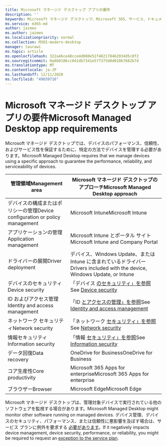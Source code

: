```yaml
---
title: Microsoft マネージド デスクトップ アプリの要件
description: ''
keywords: Microsoft マネージド デスクトップ、Microsoft 365、サービス、ドキュメント
ms.service: m365-md
author: jaimeo
ms.author: jaimeo
ms.localizationpriority: normal
ms.collection: M365-modern-desktop
manager: laurawi
ms.topic: article
ms.openlocfilehash: 322a46ce48cce4d080e51f482178462934d5c8f2
ms.sourcegitcommit: 0a8b0186cc041db7341e57f375d0d010b7682b7d
ms.translationtype: MT
ms.contentlocale: ja-JP
ms.lasthandoff: 12/11/2020
ms.locfileid: "49659716"
---
```

# <a name="microsoft-managed-desktop-app-requirements"></a><span data-ttu-id="df124-103">Microsoft マネージド デスクトップ アプリの要件</span><span class="sxs-lookup"><span data-stu-id="df124-103">Microsoft Managed Desktop app requirements</span></span>

<!--This topic is the target for aka.ms/app-req. This is aka link is used from EA agreement for MMD. do not delete.-->

<!--Application addendum -->
 
<span data-ttu-id="df124-104">Microsoft マネージド デスクトップでは、デバイスのパフォーマンス、信頼性、およびサービス性を保証するために、特定の方法でデバイスを管理する必要があります。</span><span class="sxs-lookup"><span data-stu-id="df124-104">Microsoft Managed Desktop requires that we manage devices using a specific approach to guarantee the performance, reliability, and serviceability of devices.</span></span>


|<span data-ttu-id="df124-105">管理領域</span><span class="sxs-lookup"><span data-stu-id="df124-105">Management area</span></span>  |<span data-ttu-id="df124-106">Microsoft マネージド デスクトップのアプローチ</span><span class="sxs-lookup"><span data-stu-id="df124-106">Microsoft Managed Desktop approach</span></span>  |
|---------|---------|
|<span data-ttu-id="df124-107">デバイスの構成またはポリシーの管理</span><span class="sxs-lookup"><span data-stu-id="df124-107">Device configuration or policy management</span></span>     |  <span data-ttu-id="df124-108">Microsoft Intune</span><span class="sxs-lookup"><span data-stu-id="df124-108">Microsoft Intune</span></span>       |
|<span data-ttu-id="df124-109">アプリケーションの管理</span><span class="sxs-lookup"><span data-stu-id="df124-109">Application management</span></span>     | <span data-ttu-id="df124-110">Microsoft Intune とポータル サイト</span><span class="sxs-lookup"><span data-stu-id="df124-110">Microsoft Intune and Company Portal</span></span>        |
|<span data-ttu-id="df124-111">ドライバーの展開</span><span class="sxs-lookup"><span data-stu-id="df124-111">Driver deployment</span></span>     |  <span data-ttu-id="df124-112">デバイス、Windows Update、または Intune に含まれているドライバー</span><span class="sxs-lookup"><span data-stu-id="df124-112">Drivers included with the device, Windows Update, or Intune</span></span>       |
|<span data-ttu-id="df124-113">デバイスのセキュリティ</span><span class="sxs-lookup"><span data-stu-id="df124-113">Device security</span></span>     | <span data-ttu-id="df124-114">「デバイス [のセキュリティ」を参照](security.md#device-security)</span><span class="sxs-lookup"><span data-stu-id="df124-114">See [Device security](security.md#device-security)</span></span>      |
|<span data-ttu-id="df124-115">ID およびアクセス管理</span><span class="sxs-lookup"><span data-stu-id="df124-115">Identity and access management</span></span>     | <span data-ttu-id="df124-116">「ID [とアクセスの管理」を参照](security.md#identity-and-access-management)</span><span class="sxs-lookup"><span data-stu-id="df124-116">See [Identity and access management](security.md#identity-and-access-management)</span></span>        |
|<span data-ttu-id="df124-117">ネットワーク セキュリティ</span><span class="sxs-lookup"><span data-stu-id="df124-117">Network security</span></span>     | <span data-ttu-id="df124-118">「ネットワーク [セキュリティ」を参照](security.md#network-security)</span><span class="sxs-lookup"><span data-stu-id="df124-118">See [Network security](security.md#network-security)</span></span>        |
|<span data-ttu-id="df124-119">情報セキュリティ</span><span class="sxs-lookup"><span data-stu-id="df124-119">Information security</span></span>     |  <span data-ttu-id="df124-120">「情報 [セキュリティ」を参照](security.md#information-security)</span><span class="sxs-lookup"><span data-stu-id="df124-120">See [Information security](security.md#information-security)</span></span>       |
|<span data-ttu-id="df124-121">データ回復</span><span class="sxs-lookup"><span data-stu-id="df124-121">Data recovery</span></span>     | <span data-ttu-id="df124-122">OneDrive for Business</span><span class="sxs-lookup"><span data-stu-id="df124-122">OneDrive for Business</span></span>        |
|<span data-ttu-id="df124-123">コア生産性</span><span class="sxs-lookup"><span data-stu-id="df124-123">Core productivity</span></span>     | <span data-ttu-id="df124-124">Microsoft 365 Apps for enterprise</span><span class="sxs-lookup"><span data-stu-id="df124-124">Microsoft 365 Apps for enterprise</span></span>    |
|<span data-ttu-id="df124-125">ブラウザー</span><span class="sxs-lookup"><span data-stu-id="df124-125">Browser</span></span>     | <span data-ttu-id="df124-126">Microsoft Edge</span><span class="sxs-lookup"><span data-stu-id="df124-126">Microsoft Edge</span></span>        |




<span data-ttu-id="df124-127">Microsoft マネージド デスクトップは、管理対象デバイスで実行されている他のソフトウェアを監視する場合があります。</span><span class="sxs-lookup"><span data-stu-id="df124-127">Microsoft Managed Desktop might monitor other software running on managed devices.</span></span> <span data-ttu-id="df124-128">デバイス管理、デバイスのセキュリティ、パフォーマンス、または信頼性に悪影響を及ぼす場合は、サービス プランに例外を要求する [必要があります](customizing.md)。</span><span class="sxs-lookup"><span data-stu-id="df124-128">If it negatively impacts device management, device security, performance, or reliability, you might be required to request an [exception to the service plan](customizing.md).</span></span>
